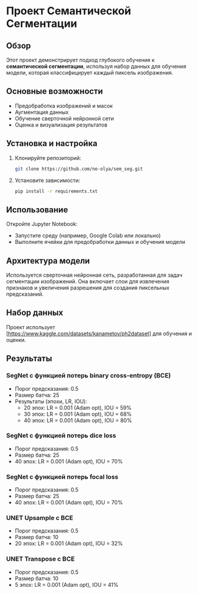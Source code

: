 # Проект Семантической Сегментации

## Обзор
Этот проект демонстрирует подход глубокого обучения к **семантической сегментации**, используя набор данных для обучения модели, которая классифицирует каждый пиксель изображения.

## Основные возможности
- Предобработка изображений и масок
- Аугментация данных
- Обучение сверточной нейронной сети
- Оценка и визуализация результатов

## Установка и настройка

1. Клонируйте репозиторий:
   ```bash
   git clone https://github.com/ne-olya/sem_seg.git
2. Установите зависимости:
   ```bash
   pip install -r requirements.txt

## Использование
Откройте Jupyter Notebook:
- Запустите среду (например, Google Colab или локально)
- Выполните ячейки для предобработки данных и обучения модели

## Архитектура модели
Используется сверточная нейронная сеть, разработанная для задач сегментации изображений. Она включает слои для извлечения признаков и увеличения разрешения для создания пиксельных предсказаний.

## Набор данных
Проект использует [https://www.kaggle.com/datasets/kanametov/ph2dataset] для обучения и оценки. 

## Результаты

### SegNet с функцией потерь binary cross-entropy (BCE)
- Порог предсказания: 0.5
- Размер батча: 25
- Результаты (эпохи, LR, IOU):
  - 20 эпох: LR = 0.001 (Adam opt), IOU = 59%
  - 30 эпох: LR = 0.001 (Adam opt), IOU = 68%
  - 40 эпох: LR = 0.001 (Adam opt), IOU = 80%

### SegNet с функцией потерь dice loss
- Порог предсказания: 0.5
- Размер батча: 25
- 40 эпох: LR = 0.001 (Adam opt), IOU = 70%

### SegNet с функцией потерь focal loss
- Порог предсказания: 0.5
- Размер батча: 25
- 40 эпох: LR = 0.001 (Adam opt), IOU = 70%

### UNET Upsample с BCE
- Порог предсказания: 0.5
- Размер батча: 10
- 20 эпох: LR = 0.001 (Adam opt), IOU = 32%

### UNET Transpose с BCE
- Порог предсказания: 0.5
- Размер батча: 10
- 5 эпох: LR = 0.001 (Adam opt), IOU = 41%




